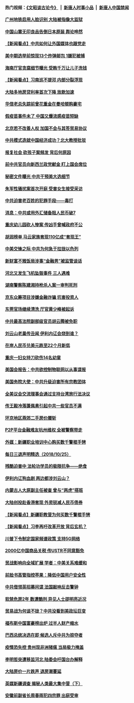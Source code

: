 #### 热门视频：[《文昭谈古论今》](https://github.com/gfw-breaker/wenzhao/blob/master/README.md?t=10270032) &nbsp;|&nbsp; [新唐人时事小品](https://github.com/gfw-breaker/ntdtv-comedy/blob/master/README.md?t=10270032) &nbsp;|&nbsp; [新唐人中国禁闻](https://github.com/gfw-breaker/ntdtv-news/blob/master/README.md?t=10270032)

#### [广州地铁启用人脸识别 大陆被指像大监狱](../pages/nsc413/n10811542.md?t=10270032) 

#### [中国山寨无印良品告倒日本原装 舆论哗然](../pages/nsc413/n10811791.md?t=10270032) 

#### [【新闻看点】中共如何让外国媒体也跟党走](../pages/nsc413/n10811468.md?t=10270032) 

#### [美中期选举前惊现13个炸弹邮包 1嫌犯被捕](../pages/nsc413/n10811402.md?t=10270032) 

#### [海南厅官贪腐细节曝光 受贿千万让儿子洗钱](../pages/nsc413/n10811756.md?t=10270032) 

#### [【新闻看点】习南巡不提邓 内部分裂浮现](../pages/nsc413/n10811290.md?t=10270032) 

#### [大陆多地房贷利率首次下降 放款加速](../pages/nsc413/n10810317.md?t=10270032) 

#### [华信老总失踪前曾花重金在曼哈顿购豪宅](../pages/nsc413/n10811656.md?t=10270032) 

#### [假疫苗事件未了 中国又爆流感疫苗短缺](../pages/nsc413/n10811318.md?t=10270032) 

#### [北京若不改善人权 加国不会与其签贸易协议](../pages/nsc413/n10811479.md?t=10270032) 

#### [中共模式造就中国经济成功？北大教授批驳](../pages/nsc413/n10811336.md?t=10270032) 

#### [报复社会 砍孩子案频发 背后何原因](../pages/nsc413/n10811110.md?t=10270032) 

#### [前中共官员向新西兰政党献金 盯上国会席位](../pages/nsc413/n10811173.md?t=10270032) 

#### [秘密文件曝光 中共干预美大选细节](../pages/nsc413/n10811358.md?t=10270032) 

#### [朱军性骚扰案首次开庭 受害女生接受采访](../pages/nsc413/n10811031.md?t=10270032) 

#### [中共迫害老百姓的犯罪手段——毒打](../pages/nsc413/n10808045.md?t=10270032) 

#### [消息：中共或用外汇储备阻人民币破7](../pages/nsc413/n10811149.md?t=10270032) 

#### [重庆幼儿园砍人惨案 传凶手曾喊政府不公](../pages/nsc413/n10810929.md?t=10270032) 

#### [胡润榜单 马云家族套现110亿成“套现王”](../pages/nsc413/n10811114.md?t=10270032) 


#### [中美交锋之际 中共为何急于拉拢以色列](../pages/nsc413/n10810861.md?t=10270032) 

#### [新财富不雅饭局涉事“金融男”被监管谈话](../pages/nsc413/n10810800.md?t=10270032) 

#### [河北又发生飞机坠毁事件 三人遇难](../pages/nsc413/n10810998.md?t=10270032) 

#### [湖南警察陈建湘持枪杀人案一审判死刑](../pages/nsc413/n10810563.md?t=10270032) 

#### [京东众筹项目涉嫌金融诈骗 坑害投资人](../pages/nsc413/n10810766.md?t=10270032) 

#### [东莞官场继续清洗 厅官黄少峰被起诉](../pages/nsc413/n10810799.md?t=10270032) 

#### [中共最高法院副部级官员胡云腾被免职](../pages/nsc413/n10810601.md?t=10270032) 

#### [刘云山老巢传丑闻 伊利内讧会烧到谁？](../pages/nsc413/n10810412.md?t=10270032) 

#### [在岸人民币兑美元跌至22个月新低](../pages/nsc413/n10810173.md?t=10270032) 

#### [重庆一妇女持刀砍伤14名幼童](../pages/nsc413/n10810083.md?t=10270032) 

#### [美国会报告：中共欲控制物联网以从事谍报](../pages/nsc413/n10810221.md?t=10270032) 

#### [美国务院大使：中共升级迫害所有宗教团体](../pages/nsc413/n10809315.md?t=10270032) 

#### [全美议会交流理事会通过支持台湾旅行法决议](../pages/nsc413/n10810181.md?t=10270032) 

#### [传王毅冷落蓬佩奥引起中共一些官员不满](../pages/nsc413/n10810106.md?t=10270032) 

#### [环京地区燕郊二手房价腰斩](../pages/nsc413/n10809608.md?t=10270032) 

#### [P2P平台金融难友杭州维权 全被警察带走](../pages/nsc413/n10809142.md?t=10270032) 

#### [外媒：新疆职业培训中心购买数千警棍手铐](../pages/nsc413/n10809739.md?t=10270032) 


#### [每日三退声明精选（2018/10/25）](../pages/nsc413/n10809862.md?t=10270032) 

#### [残酷迫害中 法轮功学员的极限抗争——绝食](../pages/nsc413/n10807618.md?t=10270032) 

#### [伊利内讧狗血剧 两边都涉刘云山？](../pages/nsc413/n10809215.md?t=10270032) 

#### [内蒙古人大原副主任被查 曾与“两虎”搭班](../pages/nsc413/n10809199.md?t=10270032) 

#### [大陆创投赴香港套现 外资锐减人民币债券](../pages/nsc413/n10809010.md?t=10270032) 

#### [【新闻看点】新疆职教营为何买数千警棍手铐](../pages/nsc413/n10808671.md?t=10270032) 

#### [【新闻看点】习李再吁改革开放 背后玄机？](../pages/nsc413/n10808821.md?t=10270032) 

#### [川普下令制定国家频谱政策 支持5G网络](../pages/nsc413/n10808862.md?t=10270032) 

#### [2000亿中国商品关税 传USTR不同意豁免](../pages/nsc413/n10808760.md?t=10270032) 

#### [贸战影响向全域扩展 学者：中美关系难缓和](../pages/nsc413/n10808881.md?t=10270032) 

#### [前脸书高管指控苹果：降低中国用户安全性](../pages/nsc413/n10808802.md?t=10270032) 

#### [中共借领英招募间谍 法国敲响反击警钟](../pages/nsc413/n10808700.md?t=10270032) 

#### [软禁危房2年 数遭酷刑 异见人士邵明亮近况](../pages/nsc413/n10807641.md?t=10270032) 

#### [贸易战为何谈不拢？中共没看到美政坛巨变](../pages/nsc413/n10808637.md?t=10270032) 

#### [福布斯中国富豪榜出炉 过半人财产缩水](../pages/nsc413/n10808448.md?t=10270032) 

#### [巴西总统决选在即 候选人斥中共为掠夺者](../pages/nsc413/n10808456.md?t=10270032) 

#### [疫情恐失控 贵州现非洲猪瘟 当局极力掩盖](../pages/nsc413/n10807470.md?t=10270032) 

#### [李明哲突遭移监河北 陆委会吁国台办解释](../pages/nsc413/n10808126.md?t=10270032) 

#### [大陆房价一片跌声 退房潮蔓延](../pages/nsc413/n10807748.md?t=10270032) 


#### [英媒新疆调查 揭秘人类最大集中营（下）](../pages/nsc413/n10806098.md?t=10270032) 

#### [安徽前副省长周春雨犯四宗罪 出庭受审](../pages/nsc413/n10808161.md?t=10270032) 

